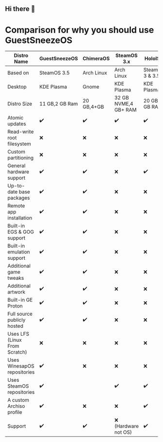 ## Hi there 👋
# Comparison for why you should use GuestSneezeOS
|Distro Name                        |GuestSneezeOS       | ChimeraOS          | SteamOS 3.x        | HoloISO           |Bazzite           |
| --------------------------------- |--------------------| ------------------ | ------------------ | ------------------|------------------|
| Based on                          |SteamOS 3.5         | Arch Linux         | Arch Linux         | SteamOS 3 & 3.5   | Fedora Atomic    |
| Desktop                           |KDE Plasma          | Gnome              | KDE Plasma         | KDE Plasma        | Gnome/KDE Plasma |
| Distro Size                       |11 GB,2 GB Ram      |20 GB,4+GB          |32 GB NVME,4 GB+ RAM|20 GB,4 GB RAM     |50 GB,4+ GB RAM   |
| Atomic updates                    |✔️                  | :heavy_check_mark: | :heavy_check_mark: | :heavy_check_mark:|:heavy_check_mark:|
| Read-write root filesystem        |:x:                 | :x:                | :x:                | :x:               |:x:               |
| Custom partitioning               |:x:                 | :x:                | :x:                | :x:               |:x:               |
| General hardware support          |✔️                  | :heavy_check_mark: | :x:                | :heavy_check_mark:|:heavy_check_mark:|
| Up-to-date base packages          |✔️                  | :heavy_check_mark: | :x:                | :x:               |:heavy_check_mark:|
| Remote app installation           |✔️                  | :heavy_check_mark: | :x:                | :x:               |:x:               |
| Built-in EGS & GOG support        |✔️                  | :heavy_check_mark: | :x:                | :x:               |:heavy_check_mark:|
| Built-in emulation support        |✔️                  | :heavy_check_mark: | :x:                | :x:               |:x:               |
| Additional game tweaks            |✔️                  | :heavy_check_mark: | :x:                | :x:               |:heavy_check_mark:|
| Additional artwork                |✔️                  | :heavy_check_mark: | :x:                | :x:               |:x:               |
| Built-in GE Proton                |✔️                  | :heavy_check_mark: | :x:                | :x:               |:heavy_check_mark:|
| Full source publicly hosted       |✔️                  | :heavy_check_mark: | :x:                | :x:               |:heavy_check_mark:|
| Uses LFS (Linux From Scratch)     |:x:                 | :x:                | :x:                | :x:                | :x:              |
| Uses WinesapOS repositories       |✔️                  | :x:                | :x:                | :x:                | :x:              |
| Uses SteamOS repositories         |✔️                  |                    | :heavy_check_mark: | ✔️                 | :x:              |
| A custom Archiso profile          | ✔️                 | :x:                | :x:                | ✔️                 | :x:              |
| Support                           | ✔️                 | :heavy_check_mark: | :x: (Hardware not OS) | ✔️              | ✔️              |
